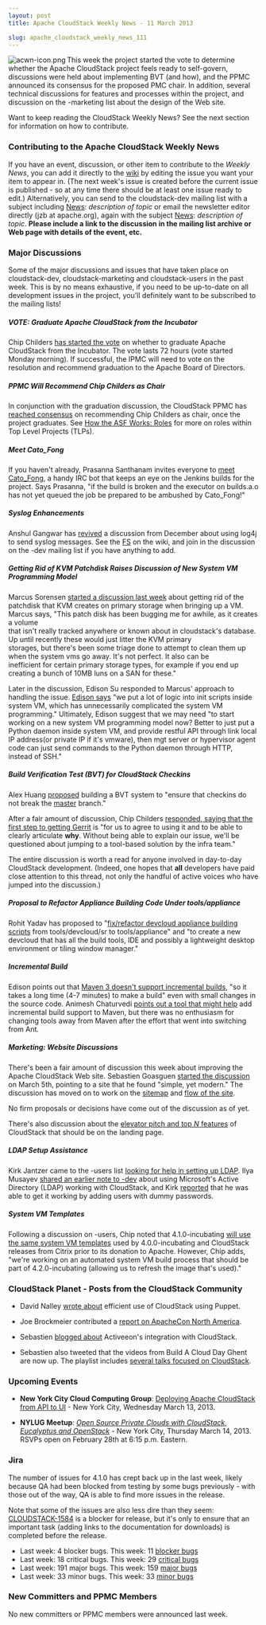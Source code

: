 ```yaml
---
layout: post
title: Apache CloudStack Weekly News - 11 March 2013

slug: apache_cloudstack_weekly_news_111
---
```

<p><img src="/img/imported/3b5a1e4e-90cb-469e-a58a-512bdcc28007?t=true" alt="acwn-icon.png" align="left"></img>This week the project started the vote to determine whether the Apache CloudStack project feels ready to self-govern, discussions were held about implementing BVT (and how), and the PPMC announced its consensus for the proposed PMC chair. In addition, several technical discussions for features and processes within the project, and discussion on the -marketing list about the design of the Web site.</p>

<p>Want to keep reading the CloudStack Weekly News? See the next section for information on how to contribute.</p>

<h3><a name="ApacheCloudStackWeeklyNews-11March2013-ContributingtotheApacheCloudStackWeeklyNews"></a>Contributing to the Apache CloudStack Weekly News</h3>

<p>If you have an event, discussion, or other item to contribute to the <em>Weekly News</em>, you can add it directly to the <a href="https://cwiki.apache.org/confluence/display/CLOUDSTACK/CloudStack+Weekly+News" class="external-link" rel="nofollow">wiki</a> by editing the issue you want your item to appear in. (The next week's issue is created before the current issue is published - so at any time there should be at least one issue ready to edit.) Alternatively, you can send to the cloudstack-dev mailing list with a subject including <a href="" title="News">News</a>: <em>description of topic</em> or email the newsletter editor directly (jzb at apache.org), again with the subject <a href="" title="News">News</a>: <em>description of topic</em>. <b>Please include a link to the discussion in the mailing list archive or Web page with details of the event, etc.</b></p>

<h3><a name="ApacheCloudStackWeeklyNews-11March2013-MajorDiscussions"></a>Major Discussions</h3>

<p>Some of the major discussions and issues that have taken place on cloudstack-dev, cloudstack-marketing and cloudstack-users in the past week. This is by no means exhaustive, if you need to be up-to-date on all development issues in the project, you'll definitely want to be subscribed to the mailing lists!</p>

<h5><a name="ApacheCloudStackWeeklyNews-11March2013-VOTE%3AGraduateApacheCloudStackfromtheIncubator"></a>VOTE: Graduate Apache CloudStack from the Incubator</h5>

<p>Chip Childers <a href="http://markmail.org/message/3qh2dvzvdzk5vxka" class="external-link" rel="nofollow">has started the vote</a> on whether to graduate Apache CloudStack from the Incubator. The vote lasts 72 hours (vote started Monday morning). If successful, the IPMC will need to vote on the resolution and recommend graduation to the Apache Board of Directors. </p>

<h5><a name="ApacheCloudStackWeeklyNews-11March2013-PPMCWillRecommendChipChildersasChair"></a>PPMC Will Recommend Chip Childers as Chair</h5>

<p>In conjunction with the graduation discussion, the CloudStack PPMC has <a href="http://markmail.org/message/hv72l22kk4dms7aj" class="external-link" rel="nofollow">reached consensus</a> on recommending Chip Childers as chair, once the project graduates. See <a href="http://www.apache.org/foundation/how-it-works.html#roles" class="external-link" rel="nofollow">How the ASF Works: Roles</a> for more on roles within Top Level Projects (TLPs).</p>

<h5><a name="ApacheCloudStackWeeklyNews-11March2013-MeetCatoFong"></a>Meet Cato_Fong</h5>

<p>If you haven't already, Prasanna Santhanam invites everyone to <a href="http://markmail.org/message/daujidydbynx2key" class="external-link" rel="nofollow">meet Cato_Fong</a>, a handy IRC bot that keeps an eye on the Jenkins builds for the project. Says Prasanna, "if the build is broken and the executor on builds.a.o has not yet queued the job be prepared to be ambushed by Cato_Fong!"</p>

<h5><a name="ApacheCloudStackWeeklyNews-11March2013-SyslogEnhancements"></a>Syslog Enhancements</h5>

<p>Anshul Gangwar has <a href="http://markmail.org/message/iojeclbpkssbbprk" class="external-link" rel="nofollow">revived</a> a discussion from December about using log4j to send syslog messages. See the <a href="https://cwiki.apache.org/confluence/display/CLOUDSTACK/FS+for+Syslog+Enhancements" class="external-link" rel="nofollow">FS</a> on the wiki, and join in the discussion on the -dev mailing list if you have anything to add. </p>

<h5><a name="ApacheCloudStackWeeklyNews-11March2013-GettingRidofKVMPatchdiskRaisesDiscussionofNewSystemVMProgrammingModel"></a>Getting Rid of KVM Patchdisk Raises Discussion of New System VM Programming Model</h5>

<p>Marcus Sorensen <a href="http://markmail.org/message/anaolzxlcpgrlnh5" class="external-link" rel="nofollow">started a discussion last week</a> about getting rid of the patchdisk that KVM creates on primary storage when bringing up a VM. Marcus says, "This patch disk has been bugging me for awhile, as it creates a volume<br/>
that isn't really tracked anywhere or known about in cloudstack's database. Up until recently these would just litter the KVM primary<br/>
storages, but there's been some triage done to attempt to clean them up when the system vms go away. It's not perfect. It also can be<br/>
inefficient for certain primary storage types, for example if you end up creating a bunch of 10MB luns on a SAN for these."</p>

<p>Later in the discussion, Edison Su responded to Marcus' approach to handling the issue. <a href="http://markmail.org/message/2ee2z7vfo6hoq45p" class="external-link" rel="nofollow">Edison says</a> "we put a lot of logic into init scripts inside system VM, which has unnecessarily complicated the system VM programming." Ultimately, Edison suggest that we may need "to start working on a new system VM programming model now? Better to just put a Python daemon inside system VM, and provide restful API through link local IP address(or private IP if it's vmware), then mgt server or hypervisor agent code can just send commands to the Python daemon through HTTP, instead of SSH."</p>

<h5><a name="ApacheCloudStackWeeklyNews-11March2013-BuildVerificationTest%28BVT%29forCloudStackCheckins"></a>Build Verification Test (BVT) for CloudStack Checkins</h5>

<p>Alex Huang <a href="http://markmail.org/message/kvtkfjaswopqkd7m" class="external-link" rel="nofollow">proposed</a> building a BVT system to "ensure that checkins do not break the <a href="https://cwiki.apache.org/confluence/pages/createpage.action?spaceKey=CLOUDSTACK&amp;title=master&amp;linkCreation=true&amp;fromPageId=30756122" class="createlink">master</a> branch." </p>

<p>After a fair amount of discussion, Chip Childers <a href="http://markmail.org/message/2tavrqatlyyrwmp6" class="external-link" rel="nofollow">responded, saying that the first step to getting Gerrit</a> is "for us to agree to using it and to be able to clearly articulate <b>why</b>.  Without being able to explain our issue, we'll be questioned about jumping to a tool-based solution by the infra team."</p>

<p>The entire discussion is worth a read for anyone involved in day-to-day CloudStack development. (Indeed, one hopes that <b>all</b> developers have paid close attention to this thread, not only the handful of active voices who have jumped into the discussion.)</p>

<h5><a name="ApacheCloudStackWeeklyNews-11March2013-ProposaltoRefactorApplianceBuildingCodeUndertools%2Fappliance"></a>Proposal to Refactor Appliance Building Code Under tools/appliance</h5>

<p>Rohit Yadav has proposed to "<a href="http://markmail.org/message/lmvbmqvuiriyfgij" class="external-link" rel="nofollow">fix/refactor devcloud appliance building scripts</a> from tools/devcloud/sr to tools/appliance" and "to create a new devcloud that has all the build tools, IDE and possibly a lightweight desktop environment or tiling window manager."</p>

<h5><a name="ApacheCloudStackWeeklyNews-11March2013-IncrementalBuild"></a>Incremental Build</h5>

<p>Edison points out that <a href="http://markmail.org/message/a2b4tfrts3yyhary" class="external-link" rel="nofollow">Maven 3 doesn't support incremental builds</a>, "so it takes a long time (4-7 minutes) to make a build" even with small changes in the source code. Animesh Chaturvedi <a href="http://markmail.org/message/plpuxmxocgoupqak" class="external-link" rel="nofollow">points out a tool that might help</a> add incremental build support to Maven, but there was no enthusiasm for changing tools away from Maven after the effort that went into switching from Ant.</p>

<h5><a name="ApacheCloudStackWeeklyNews-11March2013-Marketing%3AWebsiteDiscussions"></a>Marketing: Website Discussions</h5>

<p>There's been a fair amount of discussion this week about improving the Apache CloudStack Web site. Sebastien Goasguen <a href="http://markmail.org/message/rzaqvo247sskdf5t" class="external-link" rel="nofollow">started the discussion</a> on March 5th, pointing to a site that he found "simple, yet modern." The discussion has moved on to work on the <a href="https://cwiki.apache.org/confluence/display/CLOUDSTACK/Website+Resources+and+Proposals" class="external-link" rel="nofollow">sitemap</a> and <a href="http://markmail.org/message/dnbvgwyykyyub32w" class="external-link" rel="nofollow">flow of the site</a>. </p>

<p>No firm proposals or decisions have come out of the discussion as of yet. </p>

<p>There's also discussion about the <a href="https://cwiki.apache.org/confluence/display/CLOUDSTACK/Website+Resources+and+Proposals" class="external-link" rel="nofollow">elevator pitch and top <em>N</em> features</a> of CloudStack that should be on the landing page.</p>

<h5><a name="ApacheCloudStackWeeklyNews-11March2013-LDAPSetupAssistance"></a>LDAP Setup Assistance</h5>

<p>Kirk Jantzer came to the -users list <a href="http://markmail.org/message/jbdioq4kbgay4pjl" class="external-link" rel="nofollow">looking for help in setting up LDAP</a>. Ilya Musayev <a href="http://markmail.org/thread/cbwtk3fub7p7yexm" class="external-link" rel="nofollow">shared an earlier note to -dev</a> about using Microsoft's Active Directory (LDAP) working with CloudStack, and Kirk <a href="http://markmail.org/message/o65puxc4rgu6pe45" class="external-link" rel="nofollow">reported</a> that he was able to get it working by adding users with dummy passwords. </p>

<h5><a name="ApacheCloudStackWeeklyNews-11March2013-SystemVMTemplates"></a>System VM Templates</h5>

<p>Following a discussion on -users, Chip noted that 4.1.0-incubating <a href="http://markmail.org/message/douf6kgmfdbmqsyq" class="external-link" rel="nofollow">will use the same system VM templates</a> used by 4.0.0-incubating and CloudStack releases from Citrix prior to its donation to Apache. However, Chip adds, "we're working on an automated system VM build process that should be part of 4.2.0-incubating (allowing us to refresh the image that's used)."</p>


<h3><a name="ApacheCloudStackWeeklyNews-11March2013-CloudStackPlanetPostsfromtheCloudStackCommunity"></a>CloudStack Planet - Posts from the CloudStack Community</h3>

<ul>
	<li>David Nalley <a href="http://buildacloud.org/blog/235-puppet-and-cloudstack.html" class="external-link" rel="nofollow">wrote about</a> efficient use of CloudStack using Puppet.</li>
</ul>


<ul>
	<li>Joe Brockmeier contributed a <a href="http://buildacloud.org/blog/234-apachecon-north-america-wrap-up.html" class="external-link" rel="nofollow">report on ApacheCon North America</a>.</li>
</ul>


<ul>
	<li>Sebastien <a href="http://buildacloud.org/blog/233-activeeon-integrates-with-cloudstack.html" class="external-link" rel="nofollow">blogged about</a> Activeeon's integration with CloudStack.</li>
</ul>


<ul>
	<li>Sebastien also tweeted that the videos from Build A Cloud Day Ghent are now up. The playlist includes <a href="http://www.youtube.com/playlist?list=PLb899uhkHRoZZefRW5XmCb8QBcRO7o74E" class="external-link" rel="nofollow">several talks focused on CloudStack</a>.</li>
</ul>


<h3><a name="ApacheCloudStackWeeklyNews-11March2013-UpcomingEvents"></a>Upcoming Events</h3>

<ul>
	<li><b>New York City Cloud Computing Group</b>: <a href="http://www.meetup.com/nyccloudcomputing/events/104771232/" class="external-link" rel="nofollow">Deploying Apache CloudStack from API to UI</a> &#45; New York City, Wednesday March 13, 2013.</li>
</ul>


<ul>
	<li><b>NYLUG Meetup</b>: <a href="http://www.meetup.com/nylug-meetings/events/82181872/" class="external-link" rel="nofollow"><em>Open Source Private Clouds with CloudStack, Eucalyptus and OpenStack</em></a> &#45; New York City, Thursday March 14, 2013. RSVPs open on February 28th at 6:15 p.m. Eastern.</li>
</ul>


<h3><a name="ApacheCloudStackWeeklyNews-11March2013-Jira"></a>Jira </h3>

<p>The number of issues for 4.1.0 has crept back up in the last week, likely because QA had been blocked from testing by some bugs previously - with those out of the way, QA is able to find more issues in the release. </p>

<p>Note that some of the issues are also less dire than they seem: <a href="https://issues.apache.org/jira/browse/CLOUDSTACK-1584" class="external-link" rel="nofollow">CLOUDSTACK-1584</a> is a blocker for release, but it's only to ensure that an important task (adding links to the documentation for downloads) is completed before the release. </p>

<ul>
	<li>Last week: 4 blocker bugs. This week: 11 <a href="http://is.gd/blockers41acs" class="external-link" rel="nofollow">blocker bugs</a></li>
	<li>Last week: 18 critical bugs. This week: 29 <a href="http://is.gd/critical41acs" class="external-link" rel="nofollow">critical bugs</a></li>
	<li>Last week: 191 major bugs. This week: 159 <a href="http://is.gd/major41acs" class="external-link" rel="nofollow">major bugs</a></li>
	<li>Last week: 33 minor bugs. This week: 33 <a href="http://is.gd/minor41acs" class="external-link" rel="nofollow">minor bugs</a></li>
</ul>


<h3><a name="ApacheCloudStackWeeklyNews-11March2013-NewCommittersandPPMCMembers"></a>New Committers and PPMC Members</h3>

<p>No new committers or PPMC members were announced last week.</p>
